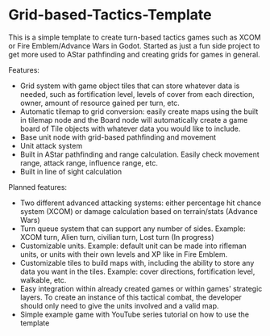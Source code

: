 # Grid-based-Tactics-Template

This is a simple template to create turn-based tactics games such as XCOM or Fire Emblem/Advance Wars in Godot. Started as just
a fun side project to get more used to AStar pathfinding and creating grids for games in general.

Features:
- Grid system with game object tiles that can store whatever data is needed, such as fortification level, levels of cover from each
  direction, owner, amount of resource gained per turn, etc.
- Automatic tilemap to grid conversion: easily create maps using the built in tilemap node and the Board node will
  automatically create a game board of Tile objects with whatever data you would like to include.
- Base unit node with grid-based pathfinding and movement
- Unit attack system
- Built in AStar pathfinding and range calculation. Easily check movement range, attack range, influence range, etc.
- Built in line of sight calculation

Planned features:
- Two different advanced attacking systems: either percentage hit chance system (XCOM) or damage calculation based on terrain/stats (Advance Wars)
- Turn queue system that can support any number of sides. Example: XCOM turn, Alien turn, civilian turn, Lost turn (In progress)
- Customizable units. Example: default unit  can be made into rifleman units, or units with their own levels and XP like in Fire Emblem.
- Customizable tiles to build maps with, including the ability to store any data you want in the tiles. Example: cover directions, fortification level, walkable, etc.
- Easy integration within already created games or within games' strategic layers. To create an instance of this tactical combat, the
  developer should only need to give the units involved and a valid map.
- Simple example game with YouTube series tutorial on how to use the template
